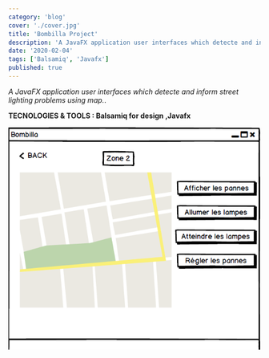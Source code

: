 ```yaml
---
category: 'blog'
cover: './cover.jpg'
title: 'Bombilla Project'
description: 'A JavaFX application user interfaces which detecte and inform street lighting problems using map.'
date: '2020-02-04'
tags: ['Balsamiq', 'Javafx']
published: true
---
```


_A JavaFX application user interfaces which detecte and inform street lighting problems using map._.

**TECNOLOGIES & TOOLS : Balsamiq for design ,Javafx**

![Aliquet vel mollis nec](./cover.jpg)


